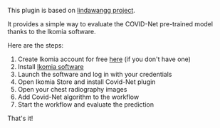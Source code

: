 This plugin is based on [lindawangg project](https://github.com/lindawangg/COVID-Net).

It provides a simple way to evaluate the COVID-Net pre-trained model thanks to the Ikomia software.

Here are the steps:

1. Create Ikomia account for free [here](https://ikomia.com/accounts/signup/) (if you don't have one)
2. Install [Ikomia software](https://ikomia.com/en/download)
3. Launch the software and log in with your credentials
4. Open Ikomia Store and install Covid-Net plugin
5. Open your chest radiography images
6. Add Covid-Net algorithm to the workflow
7. Start the workflow and evaluate the prediction

That's it!
